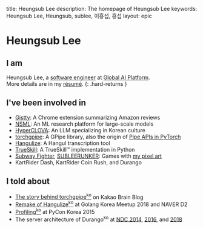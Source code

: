title: Heungsub Lee
description: The homepage of Heungsub Lee
keywords: Heungsub Lee, Heungsub, sublee, 이흥섭, 흥섭
layout: epic

Heungsub Lee
============

I am
----

Heungsub Lee, a [software engineer][] at [Global AI Platform][gapco].
<br />
More details are in my [résumé](/resume/).
{: .hard-returns }

[software engineer]: https://github.com/sublee
[gapco]: https://www.linkedin.com/company/global-ai-platform/

I've been involved in
---------------------

- [Gistty][]: A Chrome extension summarizing Amazon reviews
- [NSML][]: An ML research platform for large-scale models
- [HyperCLOVA][]: An LLM specializing in Korean culture
- [torchgpipe][]: A GPipe library, also the origin of [Pipe APIs in PyTorch][pytorch-pipe]
- [Hangulize][]: A Hangul transcription tool
- [TrueSkill][]: A TrueSkill&trade; implementation in Python
- [Subway Fighter][], [SUBLEERUNKER][]: Games with [my pixel art][DeviantArt]
- KartRider Dash, KartRider Coin Rush, and Durango

[gistty]:         https://gistty.ai/
[nsml]:           https://arxiv.org/abs/1712.05902
[hyperclova]:     https://clova.ai/hyperclova
[torchgpipe]:     https://torchgpipe.readthedocs.io/
[pytorch-pipe]:   https://pytorch.org/docs/2.0/pipeline.html
[hangulize]:      https://hangulize.org/
[trueskill]:      https://trueskill.org/
[subway fighter]: https://yeonghoey.itch.io/subway-fighter
[subleerunker]:   /runker/
[deviantart]:     https://www.deviantart.com/sublee
[nexon]:          https://company.nexon.com/en/

I told about
------------

- [The story behind torchgpipe<sup>ko</sup>][torchgpipe-blog] on Kakao Brain Blog
- [Remake of Hangulize<sup>ko</sup>][gokr1808] at Golang Korea Meetup 2018 and NAVER D2
- [Profiling<sup>ko</sup>][pycon15] at PyCon Korea 2015
- The server architecture of Durango<sup>ko</sup> at [NDC 2014][ndc14], [2016][ndc16], and [2018][ndc18]

[torchgpipe-blog]: https://web.archive.org/web/20211020112459/https://kakaobrain.com/blog/66
[gokr1808]: https://subl.ee/~gokr1808
[pycon15]:  https://subl.ee/~pycon15

[ndc14]: https://subl.ee/~ndc14
[ndc16]: https://subl.ee/~ndc16
[ndc18]: https://subl.ee/~ndc18
